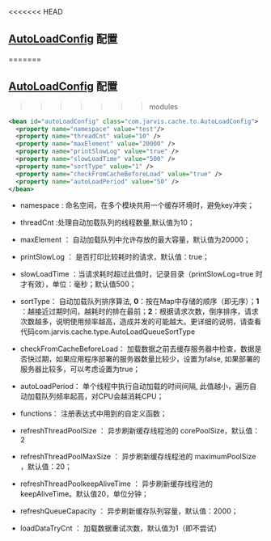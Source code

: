 <<<<<<< HEAD
## [AutoLoadConfig](../src/main/java/com/jarvis/cache/to/AutoLoadConfig.java "AutoLoadConfig") 配置
=======
## [AutoLoadConfig](../autoload-cache-common/src/main/java/com/jarvis/cache/to/AutoLoadConfig.java "AutoLoadConfig") 配置
>>>>>>> modules

```xml
<bean id="autoLoadConfig" class="com.jarvis.cache.to.AutoLoadConfig">
  <property name="namespace" value="test"/>
  <property name="threadCnt" value="10" />
  <property name="maxElement" value="20000" />
  <property name="printSlowLog" value="true" />
  <property name="slowLoadTime" value="500" />
  <property name="sortType" value="1" />
  <property name="checkFromCacheBeforeLoad" value="true" />
  <property name="autoLoadPeriod" value="50" />
</bean>
```

* namespace : 命名空间，在多个模块共用一个缓存环境时，避免key冲突；

* threadCnt :处理自动加载队列的线程数量,默认值为10；

* maxElement ： 自动加载队列中允许存放的最大容量，默认值为20000；

* printSlowLog ： 是否打印比较耗时的请求，默认值：true；

* slowLoadTime ：当请求耗时超过此值时，记录目录（printSlowLog=true 时才有效），单位：毫秒；默认值500；
* sortType： 自动加载队列排序算法, **0**：按在Map中存储的顺序（即无序）；**1** ：越接近过期时间，越耗时的排在最前；**2**：根据请求次数，倒序排序，请求次数越多，说明使用频率越高，造成并发的可能越大。更详细的说明，请查看代码com.jarvis.cache.type.AutoLoadQueueSortType

* checkFromCacheBeforeLoad： 加载数据之前去缓存服务器中检查，数据是否快过期，如果应用程序部署的服务器数量比较少，设置为false, 如果部署的服务器比较多，可以考虑设置为true；

* autoLoadPeriod： 单个线程中执行自动加载的时间间隔, 此值越小，遍历自动加载队列频率起高，对CPU会越消耗CPU；

* functions： 注册表达式中用到的自定义函数；

* refreshThreadPoolSize ： 异步刷新缓存线程池的 corePoolSize，默认值：2

* refreshThreadPoolMaxSize ： 异步刷新缓存线程池的 maximumPoolSize ，默认值：20；

* refreshThreadPoolkeepAliveTime ： 异步刷新缓存线程池的 keepAliveTime。默认值20，单位分钟；

* refreshQueueCapacity ： 异步刷新缓存队列容量，默认值：2000；

* loadDataTryCnt ： 加载数据重试次数，默认值为1（即不尝试）
